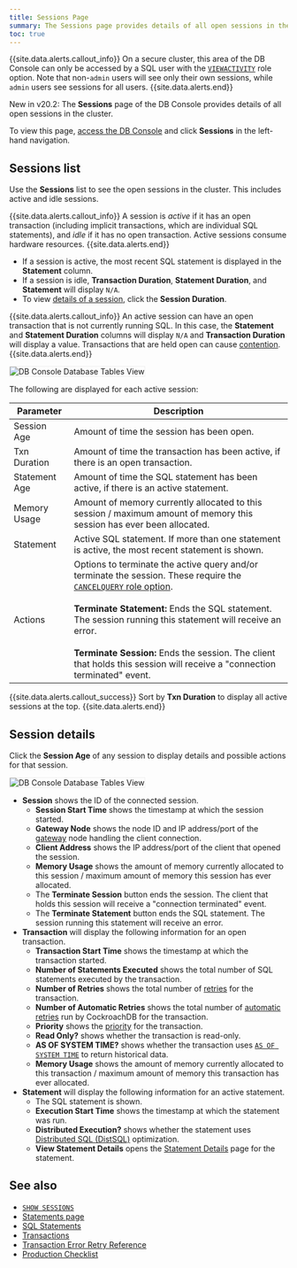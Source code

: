 ```yaml
---
title: Sessions Page
summary: The Sessions page provides details of all open sessions in the cluster.
toc: true
---
```


{{site.data.alerts.callout_info}}
On a secure cluster, this area of the DB Console can only be accessed by a SQL user with the [`VIEWACTIVITY`](authorization.html#create-and-manage-users) role option. Note that non-`admin` users will see only their own sessions, while `admin` users see sessions for all users.
{{site.data.alerts.end}}

<span class="version-tag">New in v20.2:</span> The **Sessions** page of the DB Console provides details of all open sessions in the cluster.

To view this page, [access the DB Console](ui-overview.html#db-console-access) and click **Sessions** in the left-hand navigation.

## Sessions list

Use the **Sessions** list to see the open sessions in the cluster. This includes active and idle sessions.

{{site.data.alerts.callout_info}}
A session is *active* if it has an open transaction (including implicit transactions, which are individual SQL statements), and *idle* if it has no open transaction. Active sessions consume hardware resources.
{{site.data.alerts.end}}

- If a session is active, the most recent SQL statement is displayed in the **Statement** column.
- If a session is idle, **Transaction Duration**, **Statement Duration**, and **Statement** will display `N/A`.
- To view [details of a session](#session-details), click the **Session Duration**.

{{site.data.alerts.callout_info}}
An active session can have an open transaction that is not currently running SQL. In this case, the **Statement** and **Statement Duration** columns will display `N/A` and **Transaction Duration** will display a value. Transactions that are held open can cause [contention](performance-best-practices-overview.html#understanding-and-avoiding-transaction-contention).
{{site.data.alerts.end}}

<img src="{{ 'images/v20.2/ui-sessions-page.png' | relative_url }}" alt="DB Console Database Tables View" style="border:1px solid #eee;max-width:100%" />

The following are displayed for each active session:

Parameter | Description
--------- | -----------
Session Age | Amount of time the session has been open.
Txn Duration | Amount of time the transaction has been active, if there is an open transaction.
Statement Age | Amount of time the SQL statement has been active, if there is an active statement.
Memory Usage | Amount of memory currently allocated to this session / maximum amount of memory this session has ever been allocated.
Statement | Active SQL statement. If more than one statement is active, the most recent statement is shown.
Actions | Options to terminate the active query and/or terminate the session. These require the [`CANCELQUERY` role option](authorization.html#create-and-manage-users).<br><br>**Terminate Statement:** Ends the SQL statement. The session running this statement will receive an error.<br><br>**Terminate Session:** Ends the session. The client that holds this session will receive a "connection terminated" event.

{{site.data.alerts.callout_success}}
Sort by **Txn Duration** to display all active sessions at the top.
{{site.data.alerts.end}}

## Session details

Click the **Session Age** of any session to display details and possible actions for that session.

<img src="{{ 'images/v20.2/ui-sessions-details-page.png' | relative_url }}" alt="DB Console Database Tables View" style="border:1px solid #eee;max-width:100%" />

- **Session** shows the ID of the connected session.
	- **Session Start Time** shows the timestamp at which the session started.
	- **Gateway Node** shows the node ID and IP address/port of the [gateway](architecture/life-of-a-distributed-transaction.html#gateway) node handling the client connection.
	- **Client Address** shows the IP address/port of the client that opened the session.
	- **Memory Usage** shows the amount of memory currently allocated to this session / maximum amount of memory this session has ever allocated.
	- The **Terminate Session** button ends the session. The client that holds this session will receive a "connection terminated" event.
	- The **Terminate Statement** button ends the SQL statement. The session running this statement will receive an error.
- **Transaction** will display the following information for an open transaction.
	- **Transaction Start Time** shows the timestamp at which the transaction started.
	- **Number of Statements Executed** shows the total number of SQL statements executed by the transaction.
	- **Number of Retries** shows the total number of [retries](transactions.html#transaction-retries) for the transaction.
	- **Number of Automatic Retries** shows the total number of [automatic retries](transactions.html#automatic-retries) run by CockroachDB for the transaction.
	- **Priority** shows the [priority](transactions.html#transaction-priorities) for the transaction.
	- **Read Only?** shows whether the transaction is read-only.
	- **AS OF SYSTEM TIME?** shows whether the transaction uses [`AS OF SYSTEM TIME`](performance-best-practices-overview.html#use-as-of-system-time-to-decrease-conflicts-with-long-running-queries) to return historical data.
	- **Memory Usage** shows the amount of memory currently allocated to this transaction / maximum amount of memory this transaction has ever allocated.
- **Statement** will display the following information for an active statement.
	- The SQL statement is shown.
	- **Execution Start Time** shows the timestamp at which the statement was run.
	- **Distributed Execution?** shows whether the statement uses [Distributed SQL (DistSQL)](architecture/sql-layer.html#distsql) optimization.
	- **View Statement Details** opens the [Statement Details](ui-statements-page.html#statement-details-page) page for the statement.

## See also

- [`SHOW SESSIONS`](show-sessions.html)
- [Statements page](ui-statements-page.html)
- [SQL Statements](sql-statements.html)
- [Transactions](transactions.html)
- [Transaction Error Retry Reference](transaction-retry-error-reference.html)
- [Production Checklist](recommended-production-settings.html#hardware)
